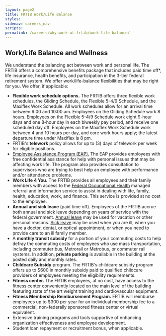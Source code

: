 ```yaml
---
layout: page2
title: FRTIB Work/Life Balance
styles:
sidenav: careers_nav
scripts:
permalink: /careers/why-work-at-frtib/work-life-balance/
---
```


## Work/Life Balance and Wellness

We understand the balancing act between work and personal life. The FRTIB offers a comprehensive benefits package that includes paid time off*, life insurance, health benefits, and participation in the 3-tier federal retirement system. We offer work/life-balance flexibilities that may be right for you. We offer, if applicable:

<ul class="usa-list">
<li><b>Flexible work schedule options.</b> The FRTIB offers three flexible work schedules, the Gliding Schedule, the Flexible 5-4/9 Schedule, and the Maxiflex Work Schedule. All work schedules allow for an arrival time between 6:00 and 10:00 am. Employees on the Gliding Schedule work 8 hours. Employees on the Flexible 5-4/9 Schedule work eight 9-hour days and one 8-hour day in each biweekly pay period, and receive one scheduled day off. Employees on the Maxiflex Work Schedule work between 4 and 10 hours per day, and core work hours apply; the latest departure time under Maxiflex is 8 pm.</li>

<li>FRTIB's <b>telework</b> policy allows for up to (3) days of telework per week for eligible positions.</li>
<li><a class="external_link" href="https://foh.psc.gov/fohservices/bhs/eap.html" target="_blank" rel="noopener">Employee Assistance Program (EAP).</a> The EAP provides employees with free confidential assistance for help with personal issues that may be affecting work life. The program also provides consultation to supervisors who are trying to best help an employee with performance and/or attendance problems.</li>
<li><b>Work Life 4 You.</b> The FRTIB provides all employees and their family members with access to the <a class="external_link" href="https://foh.psc.gov/" target="_blank" rel="noopener">Federal Occupational Health</a> managed referral and information service to assist in dealing with life, family, health, education, work, and finance. This service is provided at no cost to the employee.</li>
<li><b>Annual and sick leave</b> (paid time off). Employees of the FRTIB accrue both annual and sick leave depending on years of service with the federal government. <a class="external_link" href="https://www.opm.gov/policy-data-oversight/pay-leave/leave-administration/fact-sheets/annual-leave/" target="_blank" rel="noopener">Annual leave</a> may be used for vacation or other personal reasons. <a class="external_link" href="https://www.opm.gov/policy-data-oversight/pay-leave/leave-administration/fact-sheets/sick-leave-general-information/" target="_blank" rel="noopener">Sick leave</a> may be used when you are ill, when you have a doctor, dental, or optical appointment, or when you need to provide care to an ill family member.</li>
<li>A <b>monthly transit subsidy</b> for a portion of your commuting costs to help defray the commuting costs of employees who use mass transportation, including commuter bus, Metrorail or Metrobus, or commuter rail systems. In addition, <b>private parking</b> is available in the building at the posted daily and monthly rates.</li>
<li><b>Childcare Subsidy</b> program. The FRTIB's childcare subsidy program offers up to $600 in monthly subsidy paid to qualified childcare providers of employees meeting the eligibility requirements.</li>
<li><b>Fitness center.</b> The FRTIB employees, at no cost, have access to the fitness center conveniently located on the main level of the building featuring state of the art weight training and cardiovascular equipment.</li>
<li><b>Fitness Membership Reimbursement Program.</b> FRTIB will reimburse employees up to $300 per year for an individual membership fee to a commercial, non-federally sponsored fitness center or virtual equivalent.</li>
<li>Extensive training programs and tools supportive of enhancing organization effectiveness and employee development.</li>
<li>Student loan repayment or recruitment bonus, when applicable.</li>




<!-- CONTENT END -->
